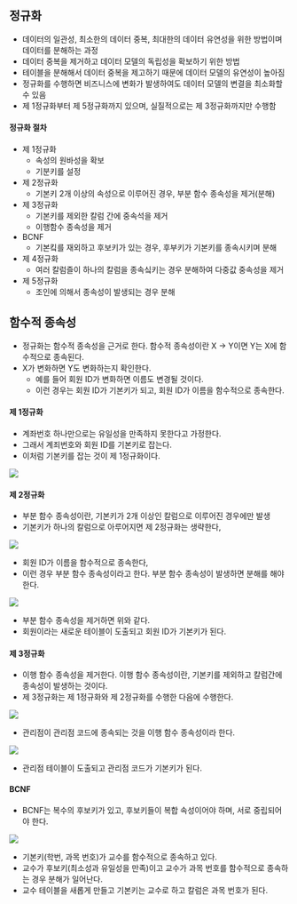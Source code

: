 ## 정규화

- 데이터의 일관성, 최소한의 데이터 중복, 최대한의 데이터 유연성을 위한 방법이며 데이터를 분해하는 과정
- 데이터 중복을 제거하고 데이터 모델의 독립성을  확보하기 위한 방법
- 테이블을 분해해서 데이터 중복을 제고하기 때문에 데이터 모델의 유연성이 높아짐
- 정규화를 수행하면 비즈니스에 변화가 발생하여도 데이터 모델의 변결을 최소화할 수 있음
- 제 1정규화부터 제 5정규화까지 있으며, 실질적으로는 제 3정규화까지만 수행함

#### 정규화 절차

- 제 1정규화
    - 속성의 원바성을 확보
    - 기분키를 설정
- 제 2정규화
    - 기본키 2개 이상의 속성으로 이루어진 경우, 부분 함수 종속성을 제거(분해)
- 제 3정규화
    - 기본키를 제외한 칼럼 간에 중속석을 제거
    - 이행함수 종속성을 제거
- BCNF
    - 기본킼를 재외하고 후보키가 있는 경우, 후부키가 기본키를 종속시키며 분해
- 제 4정규화
    - 여러 칼럼즐이 하나의 칼럼을 종속싴키는 경우 분해하여 다중값 중속성을 제거
- 제 5정규화
    - 조인에 의해서 종속성이 발생되는 경우 분해

## 함수적 종속성

- 정규화는 함수적 종속성을 근거로 한다.
함수적 종속성이란 X -> Y이면 Y는 X에 함수적으로 종속된다.
- X가 변화하면 Y도 변화하는지 확인한다.
    - 예를 들어 회원 ID가 변화하면 이름도 변경될 것이다.
    - 이런 경우는 회원 ID가 기본키가 되고, 회원 ID가 이름을 함수적으로 종속한다.

#### 제 1정규화

- 계좌번호 하나만으로는 유일성을 만족하지 못한다고 가정한다.
- 그래서 계죄번호와 회원 ID를 기본키로 잡는다.
- 이처럼 기본키를 잡는 것이 제 1정규화이다.

![](https://img1.daumcdn.net/thumb/R1280x0/?scode=mtistory2&fname=https%3A%2F%2Fblog.kakaocdn.net%2Fdn%2FdlU6MA%2FbtrAQ5UdwQc%2FeI0icuY5DqAfotjJvWhey1%2Fimg.png)

#### 제 2정규화

- 부분 함수 종속성이란, 기본키가 2개 이상인 칼럼으로 이루어진 경우에만 발생
- 기본키가 하나의 칼럼으로 아루어지면 제 2정규화는 생략한다,

![](https://img1.daumcdn.net/thumb/R1280x0/?scode=mtistory2&fname=https%3A%2F%2Fblog.kakaocdn.net%2Fdn%2FZmmKU%2FbtrAUxVNohY%2FDihCvikqUBgePoaffss2Z1%2Fimg.png)

- 회원 ID가 이름을 함수적으로 종속한다,
- 이런 경우 부분 함수 종속성이라고 한다.
 부분 함수 종속성이 발생하면 분해를 해야 한다.

 ![](https://img1.daumcdn.net/thumb/R1280x0/?scode=mtistory2&fname=https%3A%2F%2Fblog.kakaocdn.net%2Fdn%2Fcaq1Ps%2FbtrAR99pw4q%2FmulCsmVD3LyqDKuQoC1CD0%2Fimg.png)

- 부분 함수 종속성을 제거하면 위와 같다.
- 회원이라는 새로운 테이블이 도출되고 회원 ID가 기본키가 된다.

#### 제 3정규화

- 이행 함수 종속성을 제거한다.
이행 함수 종속성이란, 기본키를 제외하고 칼럼간에 종속성이 발생하는 것이다.
- 제 3정규화는 제 1정규화와 제 2정규화를 수행한 다음에 수행한다.

![](https://img1.daumcdn.net/thumb/R1280x0/?scode=mtistory2&fname=https%3A%2F%2Fblog.kakaocdn.net%2Fdn%2F32dOH%2FbtrAVr15QAo%2FIJTqC5Cpcd9V1ZZH8fz2Y0%2Fimg.png)

- 관리점이 관리점 코드에 종속되는 것을 이행 함수 종속성이라 한다.

![](https://img1.daumcdn.net/thumb/R1280x0/?scode=mtistory2&fname=https%3A%2F%2Fblog.kakaocdn.net%2Fdn%2FGGKXt%2FbtrAQ6yQRpZ%2FdwEyXaPXZGYGpqv6HMSK7k%2Fimg.png)

- 관리점 테이블이 도출되고 관리점 코드가 기본키가 된다.

#### BCNF

- BCNF는 복수의 후보키가 있고, 후보키들이 복합 속성이어야 하며, 서로 중립되어야 한다.

![](https://img1.daumcdn.net/thumb/R1280x0/?scode=mtistory2&fname=https%3A%2F%2Fblog.kakaocdn.net%2Fdn%2F29xdP%2FbtrARFz5Ys4%2FuKnYV5dXzBEXk1a9pW0ET0%2Fimg.png)

- 기본키(학번, 과목 번호)가 교수를 함수적으로 종속하고 있다.
- 교수가 후보키(최소성과 유일성을 만족)이고 교수가 과목 번호를 함수적으로 종속하는 경우 분해가 일어난다.
- 교수 테이블을 새롭게 만들고 기본키는 교수로 하고 칼럼은 과목 번호가 된다.
